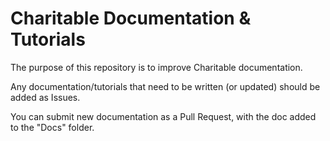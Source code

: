 # Charitable Documentation & Tutorials

The purpose of this repository is to improve Charitable documentation. 

Any documentation/tutorials that need to be written (or updated) should be added as Issues.

You can submit new documentation as a Pull Request, with the doc added to the "Docs" folder.
